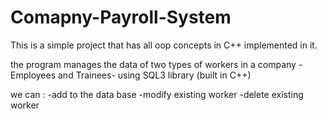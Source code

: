 # Comapny-Payroll-System
This is a simple project that has all oop concepts in C++ implemented in it.

the program manages the data of two types of workers in a company -Employees and Trainees- using SQL3 library (built in C++)

we can :
-add to the data base
-modify existing worker
-delete existing worker

